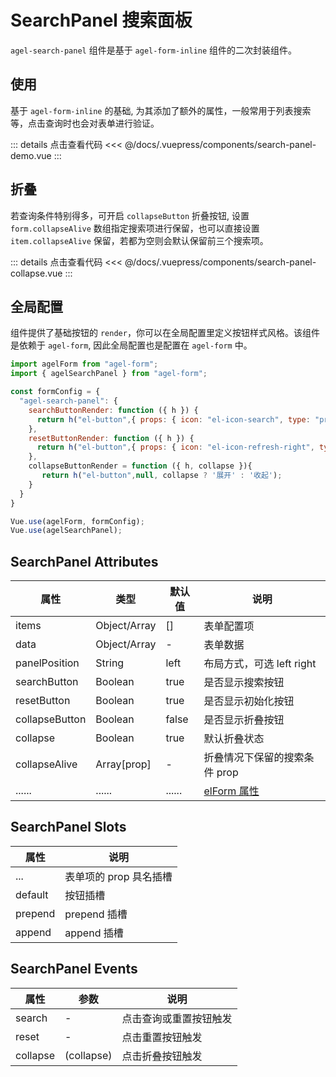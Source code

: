 # SearchPanel 搜索面板

`agel-search-panel` 组件是基于  `agel-form-inline` 组件的二次封装组件。


## 使用

基于 `agel-form-inline` 的基础, 为其添加了额外的属性，一般常用于列表搜索等，点击查询时也会对表单进行验证。

<ClientOnly><search-panel-demo/></ClientOnly>

::: details 点击查看代码
<<< @/docs/.vuepress/components/search-panel-demo.vue
:::

## 折叠

若查询条件特别得多，可开启 `collapseButton` 折叠按钮, 设置 `form.collapseAlive` 数组指定搜索项进行保留，也可以直接设置 `item.collapseAlive` 保留，若都为空则会默认保留前三个搜索项。

<ClientOnly><search-panel-collapse/></ClientOnly>

::: details 点击查看代码
<<< @/docs/.vuepress/components/search-panel-collapse.vue
:::

## 全局配置

组件提供了基础按钮的 `render`，你可以在全局配置里定义按钮样式风格。该组件是依赖于 `agel-form`, 因此全局配置也是配置在 `agel-form` 中。

```js
import agelForm from "agel-form";
import { agelSearchPanel } from "agel-form";

const formConfig = {
  "agel-search-panel": {
    searchButtonRender: function ({ h }) {
      return h("el-button",{ props: { icon: "el-icon-search", type: "primary" } },"查询");
    },
    resetButtonRender: function ({ h }) {
      return h("el-button",{ props: { icon: "el-icon-refresh-right", type: "primary" } },"重置");
    },
    collapseButtonRender = function ({ h, collapse }){
       return h("el-button",null, collapse ? '展开' : '收起');
    }
  }
}

Vue.use(agelForm, formConfig);
Vue.use(agelSearchPanel);
```


## SearchPanel Attributes

| 属性        | 类型         | 默认值  | 说明                                 | 
| ----------- | ------------  | ------ | ------------------------------------ |
| items          | Object/Array  | []     | 表单配置项                | 
| data           | Object/Array  |  -     | 表单数据         |  
| panelPosition | String       | left          | 布局方式，可选 left right         | 
| searchButton  | Boolean      | true        | 是否显示搜索按钮          |
| resetButton   | Boolean      | true        | 是否显示初始化按钮    | 
| collapseButton| Boolean      | false       | 是否显示折叠按钮    | 
| collapse      | Boolean      | true        | 默认折叠状态    | 
| collapseAlive | Array[prop]  | -           | 折叠情况下保留的搜索条件 prop    | 
| ......        | ......       | ......      | [elForm 属性](https://element.eleme.cn/#/zh-CN/component/form#form-attributes)      |   


## SearchPanel Slots

| 属性          |   说明                                   | 
| -----------    |   ------------------------------------  | 
| ...            |  表单项的 prop 具名插槽           |
| default        |  按钮插槽           |
| prepend        |  prepend 插槽           |
| append         |  append 插槽            |


## SearchPanel Events

| 属性          | 参数           |  说明                                   | 
| -----------   | ------------  |  ------------------------------------  | 
| search        | -             |  点击查询或重置按钮触发  | 
| reset         | -             |  点击重置按钮触发  | 
| collapse      | (collapse)    |  点击折叠按钮触发  | 